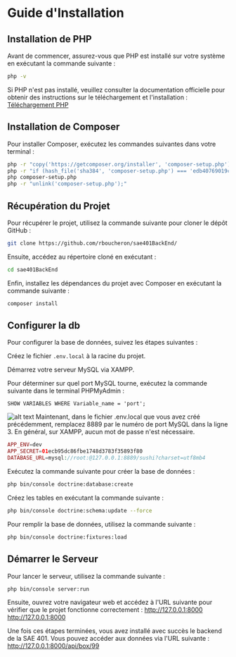 # Guide d'Installation

## Installation de PHP

Avant de commencer, assurez-vous que PHP est installé sur votre système en exécutant la commande suivante :

```bash
php -v

```
Si PHP n'est pas installé, veuillez consulter la documentation officielle pour obtenir des instructions sur le téléchargement et l'installation : [Téléchargement PHP](https://www.php.net/downloads)
## Installation de Composer
Pour installer Composer, exécutez les commandes suivantes dans votre terminal :
```bash
php -r "copy('https://getcomposer.org/installer', 'composer-setup.php');"
php -r "if (hash_file('sha384', 'composer-setup.php') === 'edb40769019ccf227279e3bdd1f5b2e9950eb000c3233ee85148944e555d97be3ea4f40c3c2fe73b22f875385f6a5155') { echo 'Installer verified'; } else { echo 'Installer corrupt'; unlink('composer-setup.php'); } echo PHP_EOL;"
php composer-setup.php
php -r "unlink('composer-setup.php');"
```

## Récupération du Projet
Pour récupérer le projet, utilisez la commande suivante pour cloner le dépôt GitHub :
```bash
git clone https://github.com/rboucheron/sae401BackEnd/
```
Ensuite, accédez au répertoire cloné en exécutant :
```bash
cd sae401BackEnd
```
Enfin, installez les dépendances du projet avec Composer en exécutant la commande suivante :
```bash
composer install
```

## Configurer la db 

Pour configurer la base de données, suivez les étapes suivantes :

Créez le fichier `.env.local` à la racine du projet.

Démarrez votre serveur MySQL via XAMPP.

Pour déterminer sur quel port MySQL tourne, exécutez la commande suivante dans le terminal PHPMyAdmin :
```mysql 
SHOW VARIABLES WHERE Variable_name = 'port';
 ```  
![alt text](https://kinsta.com/wp-content/uploads/2020/07/find-mysql-port-2-1024x676.png)
Maintenant, dans le fichier .env.local que vous avez créé précédemment, remplacez 8889 par le numéro de port MySQL dans la ligne 3. En général, sur XAMPP, aucun mot de passe n'est nécessaire.
```php
APP_ENV=dev
APP_SECRET=01ecb95dc86fbe1748d3783f35893f80
DATABASE_URL=mysql://root:@127.0.0.1:8889/sushi?charset=utf8mb4

```
Exécutez la commande suivante pour créer la base de données :

```bash
php bin/console doctrine:database:create
```
Créez les tables en exécutant la commande suivante :

```bash
php bin/console doctrine:schema:update --force
``` 
Pour remplir la base de données, utilisez la commande suivante :
```bash
php bin/console doctrine:fixtures:load
```

## Démarrer le Serveur
Pour lancer le serveur, utilisez la commande suivante : 
```bash
php bin/console server:run
```
Ensuite, ouvrez votre navigateur web et accédez à l'URL suivante pour vérifier que le projet fonctionne correctement :
[http://127.0.0.1:8000 ](http://127.0.0.1:8000)http://127.0.0.1:8000

Une fois ces étapes terminées, vous avez installé avec succès le backend de la SAE 401. Vous pouvez accéder aux données via l'URL suivante : 
http://127.0.0.1:8000/api/box/99

